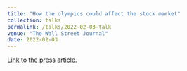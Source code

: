 ```yaml
---
title: "How the olympics could affect the stock market"
collection: talks
permalink: /talks/2022-02-03-talk
venue: "The Wall Street Journal"
date: 2022-02-03
---
```

[Link to the press article.](https://www.wsj.com/articles/olympics-affect-stock-market-11643849745)

